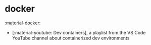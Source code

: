 # docker

:material-docker:

* [:material-youtube: Dev containers], a playlist from the VS Code YouTube channel about containerized dev environments
